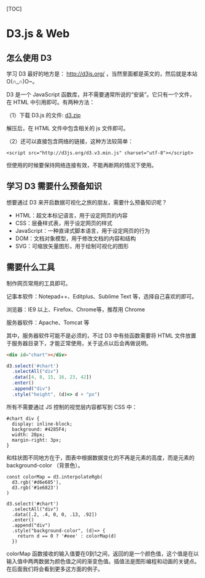 [TOC]



# D3.js & Web

## 怎么使用 D3

学习 D3 最好的地方是： <http://d3js.org/> ，当然里面都是英文的，然后就是本站O(∩_∩)O~。

D3 是一个 JavaScript 函数库，并不需要通常所说的“安装”。它只有一个文件，在 HTML 中引用即可。有两种方法：

（1）下载 D3.js 的文件: [d3.zip](https://github.com/mbostock/d3/releases/download/v3.5.16/d3.zip)

解压后，在 HTML 文件中包含相关的 js 文件即可。

（2）还可以直接包含网络的链接，这种方法较简单：

```
<script src="http://d3js.org/d3.v3.min.js" charset="utf-8"></script>
```

但使用的时候要保持网络连接有效，不能再断网的情况下使用。

## 学习 D3 需要什么预备知识

想要通过 D3 来开启数据可视化之旅的朋友，需要什么预备知识呢？

- HTML：超文本标记语言，用于设定网页的内容
- CSS：层叠样式表，用于设定网页的样式
- JavaScript：一种直译式脚本语言，用于设定网页的行为
- DOM：文档对象模型，用于修改文档的内容和结构
- SVG：可缩放矢量图形，用于绘制可视化的图形

## 需要什么工具

制作网页常用的工具即可。

记事本软件：Notepad++、Editplus、Sublime Text 等，选择自己喜欢的即可。

浏览器：IE9 以上、Firefox、Chrome等，推荐用 Chrome

服务器软件：Apache、Tomcat 等

其中，服务器软件可能不是必须的，不过 D3 中有些函数需要将 HTML 文件放置于服务器目录下，才能正常使用，关于这点以后会再做说明。









``` html
<div id="chart"></div>
```



```js
d3.select('#chart')
  .selectAll("div")
  .data([4, 8, 15, 16, 23, 42])
  .enter()
  .append("div")
  .style("height", (d)=> d + "px")
```

所有不需要通过 JS 控制的视觉层内容都写到 CSS 中：

```
#chart div {
  display: inline-block;
  background: #4285F4;
  width: 20px;
  margin-right: 3px;
}
```

和柱状图不同地方在于，图表中根据数据变化的不再是元素的高度，而是元素的 background-color （背景色）。

```
const colorMap = d3.interpolateRgb(
  d3.rgb('#d6e685'),
  d3.rgb('#1e6823')
)

d3.select('#chart')
  .selectAll("div")
  .data([.2, .4, 0, 0, .13, .92])
  .enter()
  .append("div")
  .style("background-color", (d)=> {
    return d == 0 ? '#eee' : colorMap(d)
  })
```

colorMap 函数接收的输入值要在0到1之间，返回的是一个颜色值，这个值是在以输入值中两两数据为颜色值之间的渐变色值。插值法是图形编程和动画的关键点。在后面我们将会看到更多这方面的例子。







